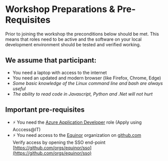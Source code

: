 # Workshop Preparations &  Pre-Requisites

Prior to joining the workshop the preconditions below should be met. This means that roles need to be active and the software on your local development environment should be tested and verified working.

## We assume that participant:

- You need a laptop with access to the internet
- You need an updated and modern browser (like Firefox, Chrome, Edge)
- *Some basic knowledge of the Linux command line and bash are always useful*
- *The ability to read code in Javascript, Python and .Net will not hurt*

## Important pre-requisites

- ⚡️ You need the [Azure Application Developer](https://docs.omnia.equinor.com/governance/iam/App-General-Info/) role (Apply using Acccess@IT)
- ⚡️ You need access to the [Equinor](https://github.com/equinor) organization on [github.com](https://github.com)</br>Verify access by opening the SSO end-point [https://github.com/orgs/equinor/sso](https://github.com/orgs/equinor/sso)


